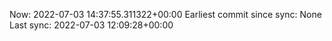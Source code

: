 Now: 2022-07-03 14:37:55.311322+00:00 Earliest commit since sync: None Last sync: 2022-07-03 12:09:28+00:00
